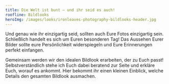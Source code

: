 ```yaml
---
title: Die Welt ist bunt – und ihr seid es auch!
roofline: Bildlooks
heroImg: /images/looks/ironleaves-photography-bildlooks-header.jpg
---
```


Und genau wie ihr einzigartig seid, sollten auch Eure Fotos einzigartig sein. Schließlich handelt es sich um Euren besonderen Tag! Das Aussehen Eurer Bilder sollte eure Persönlichkeit widerspiegeln und Eure Erinnerungen perfekt einfangen. 

Gemeinsam werden wir den idealen Bildlook erarbeiten, der zu Euch passt! Selbstverständlich stehe ich Euch dabei beratend zur Seite und erkläre Euch, worauf es ankommt. Hier bekommt ihr einen kleinen Einblick, welche Details den gesamten Bildlook ausmachen.